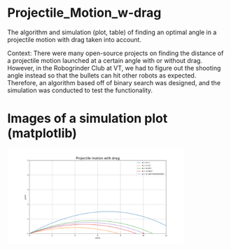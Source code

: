 # Projectile_Motion_w-drag
The algorithm and simulation (plot, table) of finding an optimal angle in a projectile motion with drag taken into account.

Context: There were many open-source projects on finding the distance of a projectile motion launched at a certain angle with or without drag. However, in the Robogrinder Club at VT, we had to figure out the shooting angle instead so that the bullets can hit other robots as expected. Therefore, an algorithm based off of binary search was designed, and the simulation was conducted to test the functionality.

# Images of a simulation plot (matplotlib)
<img src="Image/Projectile_Motion_Plot.png" width="80%" height="60%" title="Simulation Plot" alt="Projectile_Motion_w-drag"></img>
